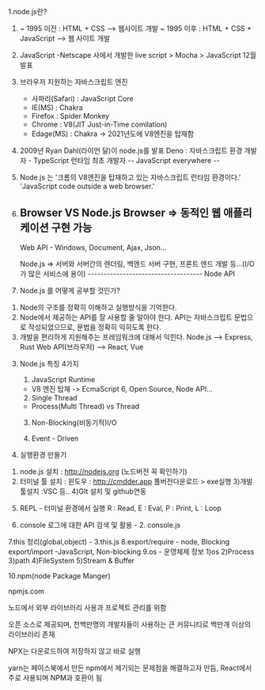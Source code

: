 1.node.js란?

1. ~ 1995 이전 : HTML + CSS --> 웹사이트 개발
   ~ 1995 이후 : HTML + CSS + JavaScript --> 웹 사이트 개발
2. JavaScript
   -Netscape 사에서 개발한 live script > Mocha > JavaScript 12월 발표

3. 브라우저 지원하는 자바스크립트 엔진


    - 사파리(Safari) : JavaScript Core
    - IE(MS) : Chakra
    - Firefox : Spider Monkey
    - Chrome : V8(JIT Just-in-Time comilation)
    - Edage(MS) : Chakra -> 2021년도에 V8엔진을 탑재함

4. 2009년 Ryan Dahl(라이언 달)이 node.js를 발표
   Deno : 자바스크립트 환경 개발자 - TypeScript 런타임 최초 개발자
   -- JavaScript everywhere --
5. Node.js 는
   '크롬의 V8엔진을 탑재하고 있는 자바스크립트 런타임 환경이다.'
   'JavaScript code outside a web browser.'

6. Browser VS Node.js
   Browser => 동적인 웹 애플리케이션 구현 가능
   --------------------------------
   Web API - Windows, Document, Ajax, Json...


    Node.js => 서버와 서버간의 렌더링, 백엔드 서버 구현,
                프론트 엔드 개발 등...(I/O가 많은 서비스에 용이)
                ------------------------------------
                Node API

2. Node.js 를 어떻게 공부할 것인가?

1) Node의 구조를 정확히 이해하고 실행방식을 기억한다.
2) Node에서 제공하는 API를 잘 사용할 줄 알아야 한다.
   API는 자바스크립트 문법으로 작성되었으므로, 문법을
   정확히 익히도록 한다.
3) 개발을 편리하게 지원해주는 프레임워크에 대해서 익힌다.
   Node.js --> Express, Rust
   Web API(브라우저) --> React, Vue

3. Node.js 특징 4가지


    1) JavaScript Runtime
      - V8 엔진 탑재 -> EcmaScript 6, Open Source, Node API...
    2) Single Thread
      - Process(Multi Thread) vs Thread

    3) Non-Blocking(비동기적)I/O

    4) Event - Driven

4. 실행환경 만들기

1) node.js 설치 : http://nodejs.org (노드버전 꼭 확인하기)
2) 터미널 툴 설치 : 윈도우 : http://cmdder.app
   풀버전다운로드 > exe실행 3)개발툴설치 :VSC 등..
   4)GIt 설치 및 github연동

5. REPL - 터미널 환경에서 실행
   R : Read, E : Eval, P : Print, L : Loop

6. console 로그에 대한 API 검색 및 활용 - 2. console.js

7.this 정리(global,object) - 3.this.js
8.export/require - node, Blocking
export/import -JavaScript, Non-blocking
9.os - 운영체제 정보
1)os
2)Process
3)path
4)FileSystem
5)Stream & Buffer

10.npm(node Package Manger)

npmjs.com

노드에서 외부 라이브러리 사용과 프로젝트 관리를 위함

오픈 소스로 제공되며, 천백만명의 개발자들이 사용하는 큰 커뮤니티로 백만개 이상의 라이브러리 존재

NPX는 다운로드하여 저장하지 않고 바로 실행

yarn는 페이스북에서 만든 npm에서 제기되는 문제점을 해결하고자 만듬, React에서 주로 사용되며 NPM과 호환이 됨
